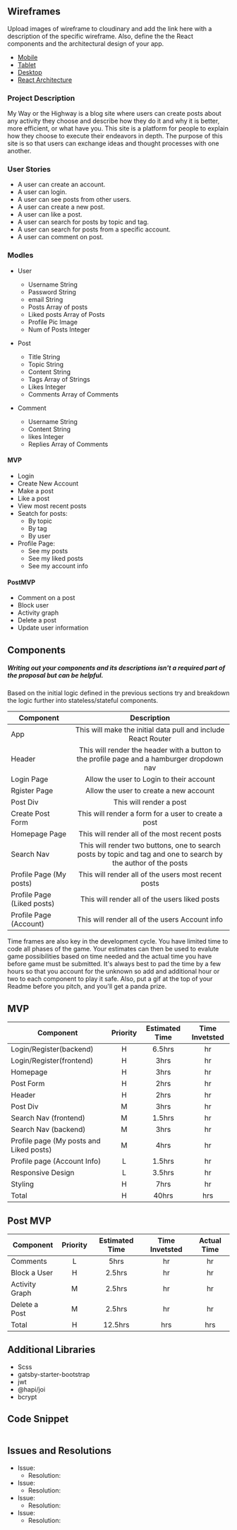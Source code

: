 ## Wireframes

Upload images of wireframe to cloudinary and add the link here with a description of the specific wireframe. Also, define the the React components and the architectural design of your app.

- [Mobile](https://www.figma.com/file/ao0liMofrTc91wjljADoOB/My-Way-or-the-Highway?node-id=0%3A1)
- [Tablet]()
- [Desktop]()
- [React Architecture](https://imgur.com/a/oA8hnAh)

### Project Description

My Way or the Highway is a blog site where users can create posts about any activity they choose and describe how they do it and why it is better, more efficient, or what have you. This site is a platform for people to explain how they choose to execute their endeavors in depth. The purpose of this site is so that users can exchange ideas and thought processes with one another.


### User Stories

- A user can create an account.
- A user can login.
- A user can see posts from other users.
- A user can create a new post.
- A user can like a post.
- A user can search for posts by topic and tag.
- A user can search for posts from a specific account.
- A user can comment on post.
  

### Modles

- User
    - Username      String
    - Password      String
    - email         String
    - Posts         Array of posts
    - Liked posts   Array of Posts
    - Profile Pic   Image
    - Num of Posts  Integer

- Post
    - Title         String
    - Topic         String
    - Content       String
    - Tags          Array of Strings
    - Likes         Integer
    - Comments      Array of Comments

- Comment
    - Username      String
    - Content       String
    - likes         Integer
    - Replies       Array of Comments

#### MVP
- Login
- Create New Account 
- Make a post
- Like a post
- View most recent posts
- Seatch for posts:
    - By topic
    - By tag
    - By user
- Profile Page:
    - See my posts
    - See my liked posts
    - See my account info

#### PostMVP 

- Comment on a post
- Block user
- Activity graph
- Delete a post
- Update user information

## Components
##### Writing out your components and its descriptions isn't a required part of the proposal but can be helpful.

Based on the initial logic defined in the previous sections try and breakdown the logic further into stateless/stateful components. 

| Component | Description | 
| --- | :---: |  
| App | This will make the initial data pull and include React Router| 
| Header | This will render the header with a button to the profile page and a hamburger dropdown nav| 
| Login Page | Allow the user to Login to their account |
| Rgister Page | Allow the user to create a new account |
| Post Div | This will render a post|
| Create Post Form | This will render a form for a user to create a post |
| Homepage Page | This will render all of the most recent posts |
| Search Nav | This will render two buttons, one to search posts by topic and tag and one to search by the author of the posts |
| Profile Page (My posts) | This will render all of the users most recent posts |
| Profile Page (Liked posts) | This will render all of the users liked posts |
| Profile Page (Account) | This will render all of the users Account info |


Time frames are also key in the development cycle.  You have limited time to code all phases of the game.  Your estimates can then be used to evalute game possibilities based on time needed and the actual time you have before game must be submitted. It's always best to pad the time by a few hours so that you account for the unknown so add and additional hour or two to each component to play it safe. Also, put a gif at the top of your Readme before you pitch, and you'll get a panda prize.

## MVP

| Component | Priority | Estimated Time | Time Invetsted |
| --- | :---: |  :---: | :---: |
| Login/Register(backend) | H | 6.5hrs| hr |
| Login/Register(frontend) | H | 3hrs| hr |
| Homepage | H | 3hrs| hr |
| Post Form | H | 2hrs| hr |
| Header | H | 2hrs| hr |
| Post Div | M | 3hrs| hr | 
| Search Nav (frontend) | M | 1.5hrs| hr | 
| Search Nav (backend) | M | 3hrs| hr | 
| Profile page (My posts and Liked posts) | M | 4hrs| hr | 
| Profile page (Account Info) | L | 1.5hrs| hr | 
| Responsive Design | L | 3.5hrs| hr |
| Styling | H | 7hrs| hr |
| Total | H | 40hrs| hrs | 

## Post MVP

| Component | Priority | Estimated Time | Time Invetsted | Actual Time |
| --- | :---: |  :---: | :---: | :---: |
| Comments | L | 5hrs| hr | hr |
| Block a User | H | 2.5hrs| hr | hr |
| Activity Graph | M | 2.5hrs| hr | hr |
| Delete a Post | M | 2.5hrs| hr | hr |
| Total | H | 12.5hrs| hrs | hrs |

## Additional Libraries
 - Scss
 - gatsby-starter-bootstrap
 - jwt
 - @hapi/joi
 - bcrypt

## Code Snippet



```

```

## Issues and Resolutions

- Issue: 
    - Resolution: 
- Issue: 
    - Resolution: 
- Issue: 
    - Resolution: 
- Issue: 
    - Resolution: 